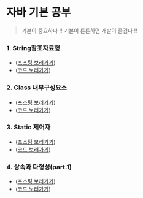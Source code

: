 # 자바 기본 공부

> 기본이 중요하다 !! 기본이 튼튼하면 개발이 즐겁다 !!

### 1. String참조자료형

- ([포스팅 보러가기](https://tojaeung.com/post/43))
- ([코드 보러가기](/src/ch1_String참조자료형/Hello.java))

### 2. Class 내부구성요소

- ([포스팅 보러가기](https://tojaeung.com/post/48))
- ([코드 보러가기](/src/ch2_Class내부구성요소/A.java))

### 3. Static 제어자

- ([포스팅 보러가기](https://tojaeung.com/post/54))
- ([코드 보러가기](/src/ch4_Static제어자/A.java))

### 4. 상속과 다형성(part.1)

- ([포스팅 보러가기](https://tojaeung.com/post/57))
- ([코드 보러가기](/src/ch4_상속과다형성/part1/Human.java))
